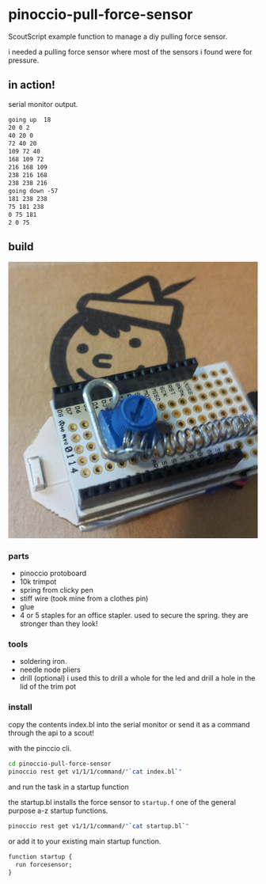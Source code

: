 pinoccio-pull-force-sensor
==========================

ScoutScript example function to manage a diy pulling force sensor.

i needed a pulling force sensor where most of the sensors i found were for pressure.

## in action!

serial monitor output.
```
going up  18
20 0 2
40 20 0
72 40 20
109 72 40
168 109 72
216 168 109
238 216 168
238 238 216
going down -57
181 238 238
75 181 238
0 75 181
2 0 75
```

## build

![built](sensor.png)

### parts

- pinoccio protoboard
- 10k trimpot
- spring from clicky pen
- stiff wire (took mine from a clothes pin)
- glue
- 4 or 5 staples for an office stapler. used to secure the spring. they are stronger than they look!

### tools

- soldering iron.
- needle node pliers 
- drill (optional) i used this to drill a whole for the led and drill a hole in the lid of the trim pot

### install

copy the contents index.bl into the serial monitor or send it as a command through the api to a scout!

with the pinccio cli.

```sh
cd pinoccio-pull-force-sensor
pinoccio rest get v1/1/1/command/"`cat index.bl`"

```

and run the task in a startup function

the startup.bl installs the force sensor to ```startup.f``` one of the general purpose a-z startup functions.

```sh
pinoccio rest get v1/1/1/command/"`cat startup.bl`"
```

or add it to your existing main startup function.

```
function startup {
  run forcesensor;
}
```



